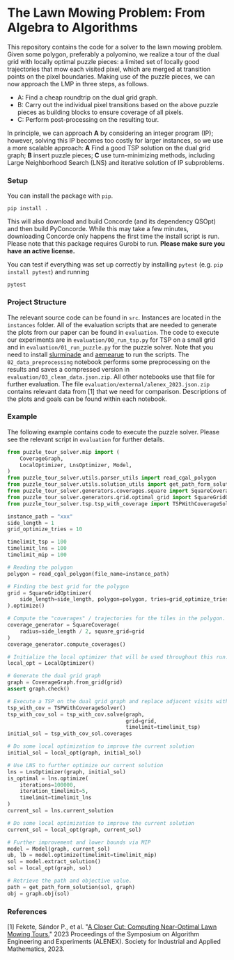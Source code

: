 # The Lawn Mowing Problem: From Algebra to Algorithms
This repository contains the code for a solver to the lawn mowing problem.
Given some polygon, preferably a polyomino, 
we realize a tour of the dual grid with locally optimal
puzzle pieces: a limited set of locally good trajectories 
that mow each visited pixel, which are merged at
transition points on the pixel boundaries.
Making use of the puzzle pieces, we can now approach the LMP in three steps,
as follows.

* A: Find a cheap roundtrip on the dual grid graph.
* B: Carry out the individual pixel transitions based on the above
puzzle pieces as building blocks to ensure coverage of all pixels.
* C: Perform post-processing on the resulting tour.

In principle, we can approach **A**
by considering an integer program (IP); however, solving this IP
becomes too costly for larger instances, so
we use a more scalable approach: **A** Find 
a good TSP solution on the dual grid graph; **B** insert puzzle pieces;
**C** use turn-minimizing 
methods, including Large Neighborhood Search (LNS)
and iterative solution of IP subproblems.

### Setup
You can install the package with `pip`.
```
pip install .
```

This will also download and build Concorde (and its dependency QSOpt) and then 
build PyConcorde. While this may take a few minutes, downloading Concorde 
only happens the first time the install script is run. Please note that this package
requires Gurobi to run. **Please make sure you have an active license.**

You can test if everything was set up correctly by 
installing `pytest` (e.g. `pip install pytest`) and running

```
pytest
```


### Project Structure

The relevant source code can be found in `src`. Instances are located in the `instances` folder. 
All of the evaluation scripts
that are needed to generate the plots from our paper can be found in `evaluation`. 
The code to execute our experiments are in `evaluation/00_run_tsp.py` for TSP
on a small grid and in `evaluation/01_run_puzzle.py` for the puzzle solver. Note that
you need to install [slurminade](https://github.com/d-krupke/slurminade)
and [aemearue](https://github.com/d-krupke/aemeasure) to run the scripts.
The `02_data_preprocessing` notebook performs some preprocessing on the results and
saves a compressed version in `evaluation/03_clean_data.json.zip`. All other
notebooks use that file for further evaluation. The file 
`evaluation/external/alenex_2023.json.zip` contains relevant data from [1] that we 
need for comparison.
Descriptions of the plots and goals can be found within each notebook. 

### Example

The following example contains code to execute the puzzle solver. Please see the
relevant script in `evaluation` for further details.

```python
from puzzle_tour_solver.mip import (
    CoverageGraph,
    LocalOptimizer, LnsOptimizer, Model,
)
from puzzle_tour_solver.utils.parser_utils import read_cgal_polygon
from puzzle_tour_solver.utils.solution_utils import get_path_form_solution
from puzzle_tour_solver.generators.coverages.square import SquareCoverage
from puzzle_tour_solver.generators.grid.optimal_grid import SquareGridOptimizer
from puzzle_tour_solver.tsp.tsp_with_coverage import TSPWithCoverageSolver

instance_path = "xxx"
side_length = 1
grid_optimize_tries = 10

timelimit_tsp = 100
timelimit_lns = 100
timelimit_mip = 100

# Reading the polygon
polygon = read_cgal_polygon(file_name=instance_path)

# Finding the best grid for the polygon
grid = SquareGridOptimizer(
    side_length=side_length, polygon=polygon, tries=grid_optimize_tries
).optimize()

# Compute the "coverages" / trajectories for the tiles in the polygon.
coverage_generator = SquareCoverage(
    radius=side_length / 2, square_grid=grid
)
coverage_generator.compute_coverages()

# Initialize the local optimizer that will be used throughout this run.
local_opt = LocalOptimizer()

# Generate the dual grid graph
graph = CoverageGraph.from_grid(grid)
assert graph.check()

# Execute a TSP on the dual grid graph and replace adjacent visits with an appropriate tile
tsp_with_cov = TSPWithCoverageSolver()
tsp_with_cov_sol = tsp_with_cov.solve(graph,
                                      grid=grid,
                                      timelimit=timelimit_tsp)
initial_sol = tsp_with_cov_sol.coverages

# Do some local optimization to improve the current solution
initial_sol = local_opt(graph, initial_sol)

# Use LNS to further optimize our current solution
lns = LnsOptimizer(graph, initial_sol)
is_optimal = lns.optimize(
    iterations=100000,
    iteration_timelimit=5,
    timelimit=timelimit_lns
)
current_sol = lns.current_solution

# Do some local optimization to improve the current solution
current_sol = local_opt(graph, current_sol)

# Further improvement and lower bounds via MIP
model = Model(graph, current_sol)
ub, lb = model.optimize(timelimit=timelimit_mip)
sol = model.extract_solution()
sol = local_opt(graph, sol)

# Retrieve the path and objective value.
path = get_path_form_solution(sol, graph)
obj = graph.obj(sol)
```

### References
[1] Fekete, Sándor P., et al. "[A Closer Cut: Computing Near-Optimal Lawn Mowing Tours.](https://epubs.siam.org/doi/pdf/10.1137/1.9781611977561.ch1)" 2023 Proceedings of the Symposium on Algorithm Engineering and Experiments (ALENEX). Society for Industrial and Applied Mathematics, 2023.